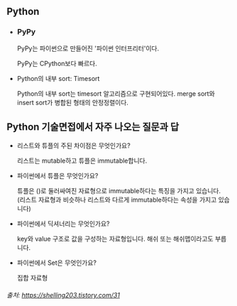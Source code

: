 ## Python

* ### PyPy

  PyPy는 파이썬으로 만들어진 '파이썬 인터프리터'이다.

  PyPy는 CPython보다 빠르다.

* Python의 내부 sort: Timesort

  Python의 내부 sort는 timesort 알고리즘으로 구현되어있다. merge sort와 insert sort가 병합된 형태의 안정정렬이다.




## Python 기술면접에서 자주 나오는 질문과 답

- 리스트와 튜플의 주된 차이점은 무엇인가요?

  리스트는 mutable하고 튜플은 immutable합니다.

- 파이썬에서 튜플은 무엇인가요?

  튜플은 ()로 둘러싸여진 자료형으로 immutable하다는 특징을 가지고 있습니다. (리스트 자료형과 비슷하나 리스트와 다르게 immutable하다는 속성을 가지고 있습니다)

- 파이썬에서 딕셔너리는 무엇인가요?

  key와 value 구조로 값을 구성하는 자료형입니다. 해쉬 또는 해쉬맵이라고도 부릅니다.

- 파이썬에서 Set은 무엇인가요?

  집합 자료형

###### 출처: https://shelling203.tistory.com/31